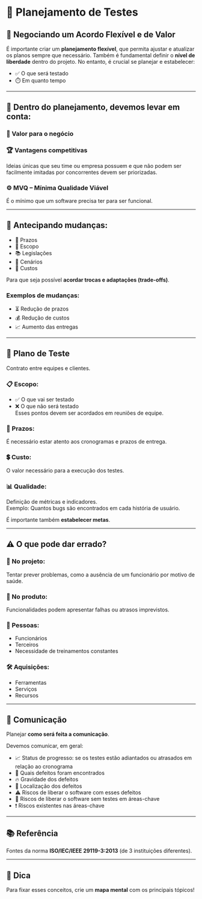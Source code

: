 # 📝 Planejamento de Testes  
## 🤝 Negociando um Acordo Flexível e de Valor

É importante criar um **planejamento flexível**, que permita ajustar e atualizar os planos sempre que necessário. Também é fundamental definir o **nível de liberdade** dentro do projeto. No entanto, é crucial se planejar e estabelecer:

- ✅ O que será testado  
- ⏱️ Em quanto tempo

---

## 🎯 Dentro do planejamento, devemos levar em conta:

### 💼 Valor para o negócio

### 🏆 Vantagens competitivas  
Ideias únicas que seu time ou empresa possuem e que não podem ser facilmente imitadas por concorrentes devem ser priorizadas.

### ⚙️ MVQ – Mínima Qualidade Viável  
É o mínimo que um software precisa ter para ser funcional.

---

## 🔮 Antecipando mudanças:

- 📆 Prazos  
- 🧾 Escopo  
- 📚 Legislações  
- 🎲 Cenários  
- 💸 Custos  

Para que seja possível **acordar trocas e adaptações (trade-offs)**.

### Exemplos de mudanças:

- ⏳ Redução de prazos  
- 💰 Redução de custos  
- 📈 Aumento das entregas  

---

## 🧾 Plano de Teste  
Contrato entre equipes e clientes.

### 📋 Escopo:
- ✅ O que vai ser testado  
- ❌ O que não será testado  
Esses pontos devem ser acordados em reuniões de equipe.

### 📅 Prazos:  
É necessário estar atento aos cronogramas e prazos de entrega.

### 💲 Custo:  
O valor necessário para a execução dos testes.

### 📊 Qualidade:  
Definição de métricas e indicadores.  
Exemplo: Quantos bugs são encontrados em cada história de usuário.  

É importante também **estabelecer metas**.

---

## ⚠️ O que pode dar errado?

### 📌 No projeto:
Tentar prever problemas, como a ausência de um funcionário por motivo de saúde.

### 📌 No produto:
Funcionalidades podem apresentar falhas ou atrasos imprevistos.

### 👥 Pessoas:
- Funcionários  
- Terceiros  
- Necessidade de treinamentos constantes  

### 🛠️ Aquisições:
- Ferramentas  
- Serviços  
- Recursos  

---

## 📢 Comunicação

Planejar **como será feita a comunicação**.

Devemos comunicar, em geral:

- 📈 Status de progresso: se os testes estão adiantados ou atrasados em relação ao cronograma  
- 🐞 Quais defeitos foram encontrados  
- 🔥 Gravidade dos defeitos  
- 📍 Localização dos defeitos  
- ⚠️ Riscos de liberar o software com esses defeitos  
- 🚫 Riscos de liberar o software sem testes em áreas-chave  
- ❗ Riscos existentes nas áreas-chave

---

## 📚 Referência  
Fontes da norma **ISO/IEC/IEEE 29119-3:2013** (de 3 instituições diferentes).

---

## 🧠 Dica  
Para fixar esses conceitos, crie um **mapa mental** com os principais tópicos!
